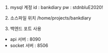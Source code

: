 1. mysql 계정
id : bankdiary
pw : stdnbluE2020!

2. 소스파일 위치
/home/projects/bankdiary

3. 백엔드 포트 사용
- api 서버 : 8090
- socket 서버 : 8506

